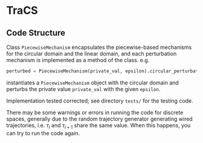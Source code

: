 # TraCS

## Code Structure


Class `PiecewiseMechanism` encapsulates the piecewise-based mechanisms for the circular domain and the linear domain,
and each perturbation mechanism is implemented as a method of the class. e.g.
```python
perturbed = PiecewiseMechanism(private_val, epsilon).circular_perturbation()
```
instantiates a `PiecewiseMechanism` object with the circular domain and perturbs the private value `private_val` with the given `epsilon`.


Implementation tested corrected; see directory `tests/` for the testing code.

There may be some warnings or errors in running the code for discrete spaces, 
generally due to the random trajectory generator generating wired trajectories,
i.e. $\tau_i$ and $\tau_{i+1}$ share the same value.
When this happens, you can try to run the code again.
